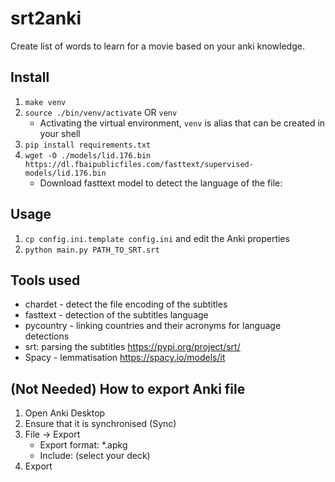# srt2anki
Create list of words to learn for a movie based on your anki knowledge.


## Install
1. `make venv`
2. `source ./bin/venv/activate` OR `venv`
   - Activating the virtual environment, `venv` is alias that can be created in your shell
3. ```pip install requirements.txt```
4. ```wget -O ./models/lid.176.bin https://dl.fbaipublicfiles.com/fasttext/supervised-models/lid.176.bin```
   - Download fasttext model to detect the language of the file:
    

## Usage
1. ```cp config.ini.template config.ini``` and edit the Anki properties
2. ```python main.py PATH_TO_SRT.srt```


## Tools used
- chardet - detect the file encoding of the subtitles
- fasttext - detection of the subtitles language
- pycountry - linking countries and their acronyms for language detections
- srt: parsing the subtitles https://pypi.org/project/srt/
- Spacy - lemmatisation https://spacy.io/models/it


## (Not Needed) How to export Anki file
1. Open Anki Desktop
2. Ensure that it is synchronised (Sync)
3. File -> Export
    - Export format: *.apkg
    - Include: (select your deck)
4. Export